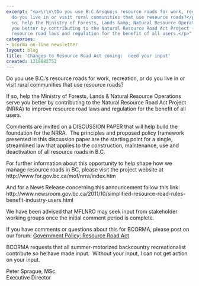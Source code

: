 ```yaml
---
excerpt: "<p>\r\n\tDo you use B.C.&rsquo;s resource roads for work, recreation, or
  do you live in or visit rural communities that use resource roads?</p>\r\n<p>\r\n\tIf
  so, help the Ministry of Forests, Lands &amp; Natural Resource Operations serve
  you better by contributing to the Natural Resource Road Act Project (NRRA) to improve
  resource road laws and regulation for the benefit of all users.</p>"
categories:
- bcorma on-line newsletter
layout: blog
title: 'Changes to Resource Road Act coming:  need your input'
created: 1318882752
---
```

<p>
	Do you use B.C.&rsquo;s resource roads for work, recreation, or do you live in or visit rural communities that use resource roads?</p>
<p>
	If so, help the Ministry of Forests, Lands &amp; Natural Resource Operations serve you better by contributing to the Natural Resource Road Act Project (NRRA) to improve resource road laws and regulation for the benefit of all users.</p>
<p>
	Comments are invited on a DISCUSSION PAPER that will help build the foundation for the NRRA.&nbsp; The principles and proposed policy framework presented in this discussion paper are the starting point for a single, streamlined law that applies to the construction, maintenance, use and deactivation of all resource roads in B.C.</p>
<p>
	For further information about this opportunity to help shape how we manage resource roads in BC, please visit the project website at http://www.for.gov.bc.ca/mof/nrra/index.htm</p>
<p>
	And for a News Release concerning this announcement follow this link: http://www.newsroom.gov.bc.ca/2011/10/simplified-resource-road-rules-benefit-industry-users.html</p>
<p>
	We have been advised that MFLNRO may seek input from stakeholder working groups once the initial comment period is complete.</p>
<p>
	If you have comments or questions about this for BCORMA, please post on our forum: <a href="http://bcorma.geovisionenvironmental.com/forum/100">Government Policy: Resource Road Act </a></p>
<p>
	BCORMA requests that all summer-motorized backcountry recreationalist contribute so he have made input.&nbsp; Without your input, I can not get action on your input.</p>
<p>
	Peter Sprague, MSc.<br />
	Executive Director</p>
